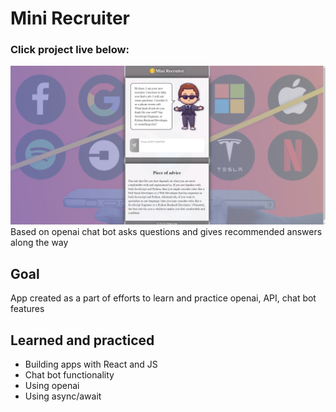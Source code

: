 # Mini Recruiter
### Click project live below:
[![Mini Recruiter cover](https://raw.githubusercontent.com/will-s-205/will-s-205.github.io/main/fcc-portfolio/img/2023-08-06%20Mini%20Recruiter.png)](https://mini-recruiter.rigo205.repl.co/)
Based on openai chat bot asks questions and gives recommended answers along the way
## Goal
App created as a part of efforts to learn and practice openai, API, chat bot features
## Learned and practiced
* Building apps with React and JS
* Chat bot functionality
* Using openai
* Using async/await
